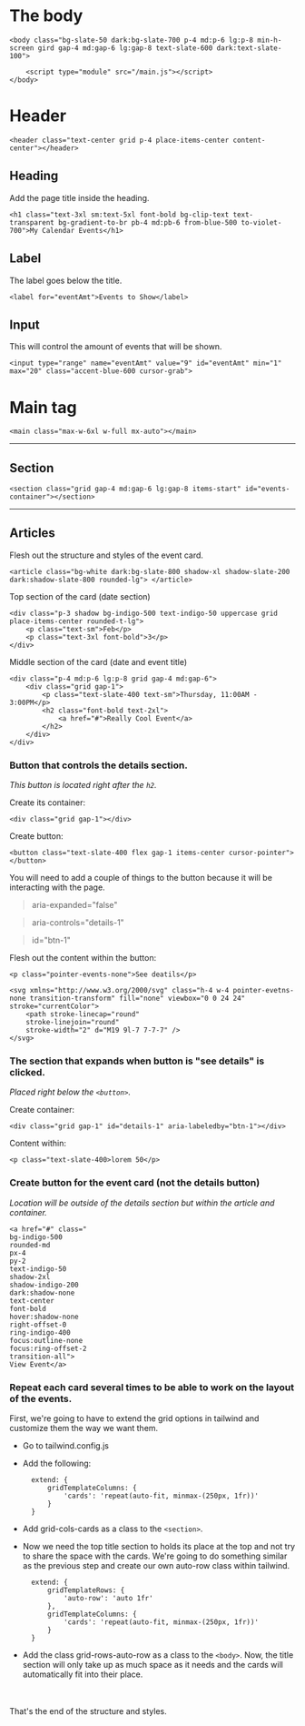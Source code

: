  # The body


    <body class="bg-slate-50 dark:bg-slate-700 p-4 md:p-6 lg:p-8 min-h-screen gird gap-4 md:gap-6 lg:gap-8 text-slate-600 dark:text-slate-100">
        
        <script type="module" src="/main.js"></script>
    </body>



# Header

    <header class="text-center grid p-4 place-items-center content-center"></header> 

## Heading
Add the page title inside the heading.

    <h1 class="text-3xl sm:text-5xl font-bold bg-clip-text text-transparent bg-gradient-to-br pb-4 md:pb-6 from-blue-500 to-violet-700">My Calendar Events</h1>

## Label
The label goes below the title.

    <label for="eventAmt">Events to Show</label>

## Input
This will control the amount of events that will be shown.

    <input type="range" name="eventAmt" value="9" id="eventAmt" min="1" max="20" class="accent-blue-600 cursor-grab">

# Main tag

    <main class="max-w-6xl w-full mx-auto"></main>

---
## Section

    <section class="grid gap-4 md:gap-6 lg:gap-8 items-start" id="events-container"></section>

---
## Articles
Flesh out the structure and styles of the event card.

    <article class="bg-white dark:bg-slate-800 shadow-xl shadow-slate-200 dark:shadow-slate-800 rounded-lg"> </article>

Top section of the card (date section)

    <div class="p-3 shadow bg-indigo-500 text-indigo-50 uppercase grid place-items-center rounded-t-lg">
        <p class="text-sm">Feb</p>
        <p class="text-3xl font-bold">3</p>
    </div>

Middle section of the card (date and event title)
            
    <div class="p-4 md:p-6 lg:p-8 grid gap-4 md:gap-6">
        <div class="grid gap-1">
            <p class="text-slate-400 text-sm">Thursday, 11:00AM - 3:00PM</p>
            <h2 class="font-bold text-2xl">
                <a href="#">Really Cool Event</a>
            </h2>
        </div>
    </div>

### Button that controls the details section. 
*This button is located right after the `h2`.*

Create its container:

    <div class="grid gap-1"></div>

Create button:

    <button class="text-slate-400 flex gap-1 items-center cursor-pointer"></button>

You will need to add a couple of things to the button because it will be interacting with the page.

>aria-expanded="false"

>aria-controls="details-1"

>id="btn-1"

Flesh out the content within the button:

    <p class="pointer-events-none">See deatils</p>

    <svg xmlns="http://www.w3.org/2000/svg" class="h-4 w-4 pointer-evetns-none transition-transform" fill="none" viewbox="0 0 24 24" stroke="currentColor">
        <path stroke-linecap="round"
        stroke-linejoin="round"
        stroke-width="2" d="M19 9l-7 7-7-7" />
    </svg>

### The section that expands when button is "see details" is clicked.
*Placed right below the `<button>`.*

Create container:

    <div class="grid gap-1" id="details-1" aria-labeledby="btn-1"></div>


Content within:

    <p class="text-slate-400>lorem 50</p>

### Create button for the event card (not the details button)
*Location will be outside of the details section but within the article and container.*

    <a href="#" class="
    bg-indigo-500
    rounded-md
    px-4
    py-2 
    text-indigo-50
    shadow-2xl
    shadow-indigo-200
    dark:shadow-none
    text-center
    font-bold
    hover:shadow-none
    right-offset-0
    ring-indigo-400
    focus:outline-none
    focus:ring-offset-2
    transition-all">
    View Event</a>

### Repeat each card several times to be able to work on the layout of the events.

First, we're going to have to extend the grid options in tailwind and customize them the way we want them.

* Go to tailwind.config.js
* Add the following:

        extend: {
            gridTemplateColumns: {
                'cards': 'repeat(auto-fit, minmax-(250px, 1fr))'
            }
        }

* Add grid-cols-cards as a class to the `<section>`.

* Now we need the top title section to holds its place at the top and not try to share the space with the cards. We're going to do something similar as the previous step and create our own auto-row class within tailwind. 

        extend: {
            gridTemplateRows: {
                'auto-row': 'auto 1fr'
            },
            gridTemplateColumns: {
                'cards': 'repeat(auto-fit, minmax-(250px, 1fr))'
            }
        }
* Add the class grid-rows-auto-row as a class to the `<body>`. Now, the title section will only take up as much space as it needs and the cards will automatically fit into their place.
        
<br>
<br>
That's the end of the structure and styles.
